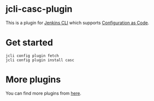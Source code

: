 # jcli-casc-plugin
This is a plugin for [Jenkins CLI](https://github.com/jenkins-zh/jenkins-cli) which supports [Configuration as Code](https://github.com/jenkinsci/configuration-as-code-plugin/).

# Get started
```
jcli config plugin fetch
jcli config plugin install casc
```

# More plugins
You can find more plugins from [here](https://github.com/jenkins-zh/jcli-plugins).

